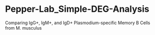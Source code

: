 # Pepper-Lab_Simple-DEG-Analysis
Comparing IgG+, IgM+, and IgD+ Plasmodium-specific Memory B Cells from M. musculus

